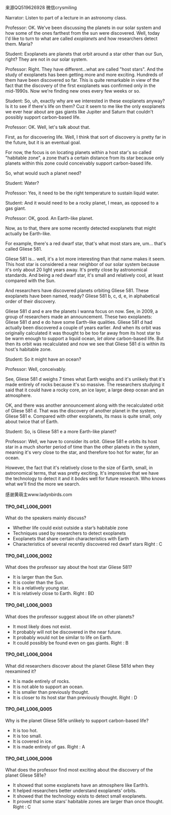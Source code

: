 来源QQ519626928 微信crysmiling

Narrator:
Listen to part of a lecture in an astronomy class.

Professor:
OK. We've been discussing the planets in our solar system and how some of the ones farthest from the sun were discovered. Well, today I'd like to turn to what are called *exoplanet*s and how researchers detect them. Maria?

Student:
Exoplanets are planets that orbit around a star other than our Sun, right? They are not in our solar system.

Professor:
Right. They have different...what are called "host stars". And the study of exoplanets has been getting more and more exciting. Hundreds of them have been discovered so far. This is quite remarkable in view of the fact that the discovery of the first exoplanets was confirmed only in the mid-1990s. Now we're finding new ones every few weeks or so.

Student:
So, uh, exactly why are we interested in these exoplanets anyway? Is it to see if there's life on them? Cuz it seem to me like the only exoplanets we ever hear about are gas giants like Jupiter and Saturn that couldn't possibly support carbon-based life.

Professor:
OK. Well, let's talk about that.

First, as for discovering life. Well, I think that sort of discovery is pretty far in the future, but it is an eventual goal.

For now, the focus is on locating planets within a host star's so called "habitable zone", a zone that’s a certain distance from its star because only planets within this zone could conceivably support carbon-based life.

So, what would such a planet need?

Student:
Water?

Professor:
Yes, it need to be the right temperature to sustain liquid water. 

Student:
And it would need to be a rocky planet, I mean, as opposed to a gas giant.

Professor:
OK, good. An Earth-like planet.

Now, as to that, there are some recently detected exoplanets that might actually be Earth-like.

For example, there's a red dwarf star, that's what most stars are, um... that's called Gliese 581.

Gliese 581 is... well, it's a lot more interesting than that name makes it seem. This host star is considered a near neighbor of our solar system because it's only about 20 light years away. It's pretty close by astronomical standards. And being a red dwarf star, it's small and relatively cool, at least compared with the Sun.

And researchers have discovered planets orbiting Gliese 581. These exoplanets have been named, ready? Gliese 581 b, c, d, e, in alphabetical order of their discovery. 

Gliese 581 d and e are the planets I wanna focus on now. See, in 2009, a group of researchers made an announcement. These two exoplanets: Gliese 581 d and e do have some Earth-like qualities. Gliese 581 d had actually been discovered a couple of years earlier. And when its orbit was originally calculated it was thought to be too far away from its host star to be warm enough to support a liquid ocean, *let alone* carbon-based life. But then its orbit was recalculated and now we see that Gliese 581 d is within its host's habitable zone.

Student:
So it might have an ocean?

Professor:
Well, conceivably.

See, Gliese 581 d weighs 7 times what Earth weighs and it's unlikely that it's made entirely of rocks because it's so massive. The researchers studying it said that it could have a rocky core, an ice layer, a large deep ocean and an atmosphere.

OK, and there was another announcement along with the recalculated orbit of Gliese 581 d. That was the discovery of another planet in the system, Gliese 581 e. Compared with other exoplanets, its mass is quite small, only about twice that of Earth.

Student:
So, is Gliese 581 e a more Earth-like planet?

Professor:
Well, we have to consider its orbit. Gliese 581 e orbits its host star in a much shorter period of time than the other planets in the system, meaning it's very close to the star, and therefore too hot for water, for an ocean.

However, the fact that it's relatively close to the size of Earth, small, in astronomical terms, that was pretty exciting. It's impressive that we have the technology to detect it and it *bode*s well for future research. Who knows what we'll find the more we search. 

感谢黄萌主www.ladynbirds.com

#### TPO_041_L006_Q001
What do the speakers mainly discuss?
- Whether life could exist outside a star’s habitable zone
- Techniques used by researchers to detect exoplanets
- Exoplanets that share certain characteristics with Earth
- Characteristics of several recently discovered red dwarf stars
Right : C	

#### TPO_041_L006_Q002
What does the professor say about the host star Gliese 581?
- It is larger than the Sun.
- It is cooler than the Sun.
- It is a relatively young star.
- It is relatively close to Earth.
Right : BD	

#### TPO_041_L006_Q003
What does the professor suggest about life on other planets?
- It most likely does not exist.
- It probably will not be discovered in the near future.
- It probably would not be similar to life on Earth.
- It could possibly be found even on gas giants.
Right : B	

#### TPO_041_L006_Q004
What did researchers discover about the planet Gliese 581d when they reexamined it?
- It is made entirely of rocks.
- It is not able to support an ocean.
- It is smaller than previously thought.
- It is closer to its host star than previously thought.
Right : D	

#### TPO_041_L006_Q005
Why is the planet Gliese 581e unlikely to support carbon-based life?
- It is too hot.
- It is too small.
- It is covered in ice.
- It is made entirely of gas.
Right : A	

#### TPO_041_L006_Q006
What does the professor find most exciting about the discovery of the planet Gliese 581e?
- It showed that some exoplanets have an atmosphere like Earth’s.
- It helped researchers better understand exoplanets’ orbits.
- It showed that the technology exists to detect small exoplanets.
- It proved that some stars’ habitable zones are larger than once thought.
Right : C	